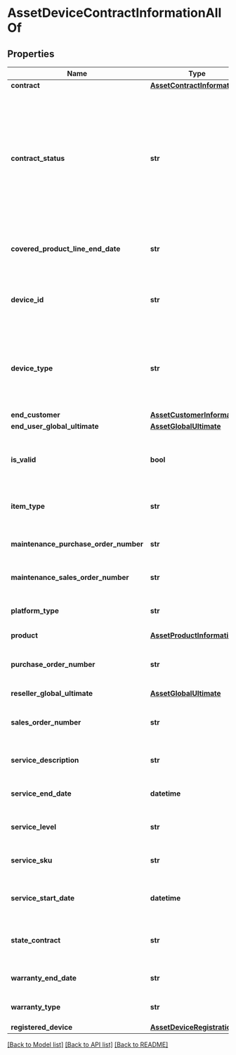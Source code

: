 # AssetDeviceContractInformationAllOf

## Properties
Name | Type | Description | Notes
------------ | ------------- | ------------- | -------------
**contract** | [**AssetContractInformation**](AssetContractInformation.md) |  | [optional] 
**contract_status** | **str** | Calculated contract status that is derived based on the service line status and contract end date. It is different from serviceLineStatus property. serviceLineStatus gives us ACTIVE, OVERDUE, EXPIRED. These are transformed into Active, Expiring Soon and Not Covered.   | [optional] [readonly] [default to 'Not Covered']
**covered_product_line_end_date** | **str** | End date of the covered product line. The coverage end date is fetched from Cisco SN2INFO API.   | [optional] [readonly] 
**device_id** | **str** | Unique identifier of the Cisco device. This information is used to query Cisco APIx SN2INFO and CCWR databases.   | [optional] [readonly] 
**device_type** | **str** | Type used to classify the device in Cisco Intersight. Currently supported values are Server and FabricInterconnect. This will be expanded to support more types in future.   | [optional] [readonly] [default to 'None']
**end_customer** | [**AssetCustomerInformation**](AssetCustomerInformation.md) |  | [optional] 
**end_user_global_ultimate** | [**AssetGlobalUltimate**](AssetGlobalUltimate.md) |  | [optional] 
**is_valid** | **bool** | Validates if the device is a genuine Cisco device. Validated is done using the Cisco SN2INFO APIs.   | [optional] [readonly] 
**item_type** | **str** | Item type of this specific Cisco device. example \&quot;Chassis\&quot;.   | [optional] [readonly] 
**maintenance_purchase_order_number** | **str** | Maintenance purchase order number for the Cisco device.   | [optional] [readonly] 
**maintenance_sales_order_number** | **str** | Maintenance sales order number for the Cisco device.   | [optional] [readonly] 
**platform_type** | **str** | The platform type of the Cisco device.   | [optional] [readonly] [default to '']
**product** | [**AssetProductInformation**](AssetProductInformation.md) |  | [optional] 
**purchase_order_number** | **str** | Purchase order number for the Cisco device. It is a unique number assigned for every purchase.   | [optional] [readonly] 
**reseller_global_ultimate** | [**AssetGlobalUltimate**](AssetGlobalUltimate.md) |  | [optional] 
**sales_order_number** | **str** | Sales order number for the Cisco device. It is a unique number assigned for every sale.   | [optional] [readonly] 
**service_description** | **str** | The type of service contract that covers the Cisco device.   | [optional] [readonly] 
**service_end_date** | **datetime** | End date for the Cisco service contract that covers this Cisco device.   | [optional] [readonly] 
**service_level** | **str** | The type of service contract that covers the Cisco device.   | [optional] [readonly] 
**service_sku** | **str** | The SKU of the service contract that covers the Cisco device.   | [optional] [readonly] 
**service_start_date** | **datetime** | Start date for the Cisco service contract that covers this Cisco device.   | [optional] [readonly] 
**state_contract** | **str** | Internal property used for triggering and tracking actions for contract information.    | [optional] [default to 'Update']
**warranty_end_date** | **str** | End date for the warranty that covers the Cisco device.   | [optional] [readonly] 
**warranty_type** | **str** | Type of warranty that covers the Cisco device.    | [optional] [readonly] 
**registered_device** | [**AssetDeviceRegistration**](.md) |  | [optional] 

[[Back to Model list]](../README.md#documentation-for-models) [[Back to API list]](../README.md#documentation-for-api-endpoints) [[Back to README]](../README.md)


